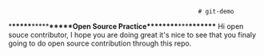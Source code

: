                                                          # git-demo

\***\*\*\*\*\***\*\*\*\*\***\*\*\*\*\***Open Source Practice\***\*\*\*\*\*\*\***\*\*\***\*\*\*\*\*\*\***
Hi open souce contributor, I hope you are doing great it's nice to see that you finaly going to do open source contribution through this repo.
